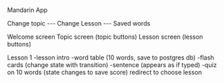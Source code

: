 
Mandarin App

Change topic --- Change Lesson --- Saved words

Welcome screen
Topic screen (topic buttons)
Lesson screen (lesson buttons)

Lesson 1
-lesson intro
-word table (10 words, save to postgres db)
-flash cards (change state with transition)
-sentence (appears as if typed)
-quiz on 10 words (state changes to save score)
redirect to choose lesson